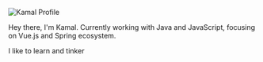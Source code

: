 ![Kamal Profile](https://github-readme-stats.vercel.app/api?username=kamalhm&show_icons=true&count_private=true&theme=vue-dark&include_all_commits=true)

Hey there, I'm Kamal. Currently working with Java and JavaScript, focusing on Vue.js and Spring ecosystem.

I like to learn and tinker  
